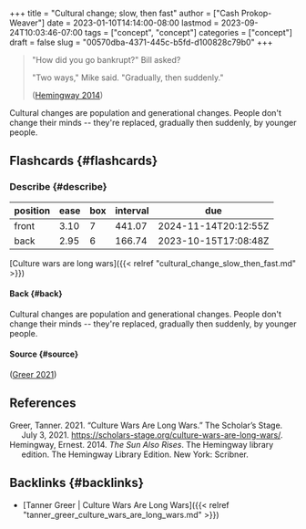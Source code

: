 +++
title = "Cultural change; slow, then fast"
author = ["Cash Prokop-Weaver"]
date = 2023-01-10T14:14:00-08:00
lastmod = 2023-09-24T10:03:46-07:00
tags = ["concept", "concept"]
categories = ["concept"]
draft = false
slug = "00570dba-4371-445c-b5fd-d100828c79b0"
+++

> "How did you go bankrupt?" Bill asked?
>
> "Two ways," Mike said. "Gradually, then suddenly."
>
> (<a href="#citeproc_bib_item_2">Hemingway 2014</a>)

Cultural changes are population and generational changes. People don't change their minds -- they're replaced, gradually then suddenly, by younger people.


## Flashcards {#flashcards}


### Describe {#describe}

| position | ease | box | interval | due                  |
|----------|------|-----|----------|----------------------|
| front    | 3.10 | 7   | 441.07   | 2024-11-14T20:12:55Z |
| back     | 2.95 | 6   | 166.74   | 2023-10-15T17:08:48Z |

[Culture wars are long wars]({{< relref "cultural_change_slow_then_fast.md" >}})


#### Back {#back}

Cultural changes are population and generational changes. People don't change their minds -- they're replaced, gradually then suddenly, by younger people.


#### Source {#source}

(<a href="#citeproc_bib_item_1">Greer 2021</a>)

## References

<style>.csl-entry{text-indent: -1.5em; margin-left: 1.5em;}</style><div class="csl-bib-body">
  <div class="csl-entry"><a id="citeproc_bib_item_1"></a>Greer, Tanner. 2021. “Culture Wars Are Long Wars.” The Scholar’s Stage. July 3, 2021. <a href="https://scholars-stage.org/culture-wars-are-long-wars/">https://scholars-stage.org/culture-wars-are-long-wars/</a>.</div>
  <div class="csl-entry"><a id="citeproc_bib_item_2"></a>Hemingway, Ernest. 2014. <i>The Sun Also Rises</i>. The Hemingway library edition. The Hemingway Library Edition. New York: Scribner.</div>
</div>


## Backlinks {#backlinks}

-   [Tanner Greer | Culture Wars Are Long Wars]({{< relref "tanner_greer_culture_wars_are_long_wars.md" >}})
